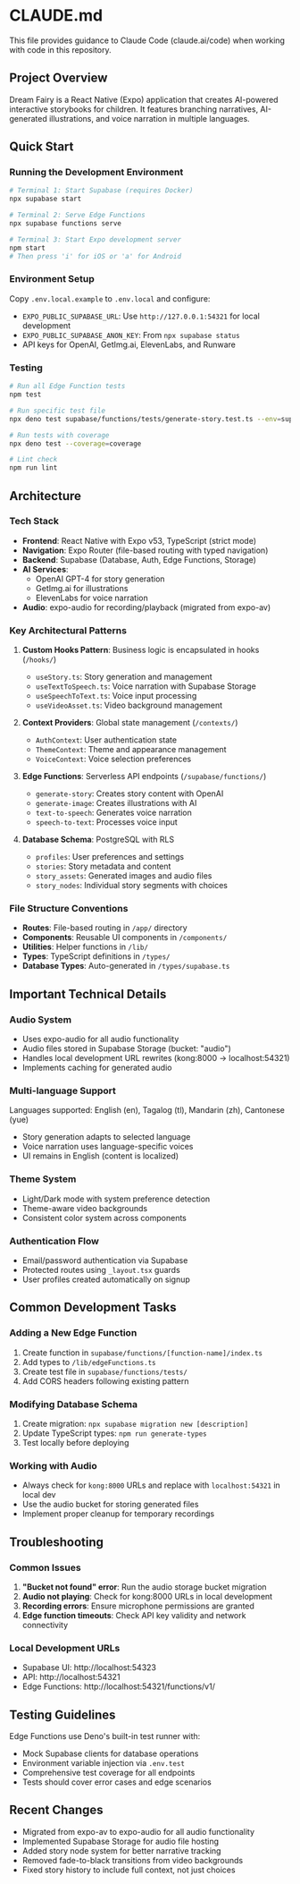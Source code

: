 # CLAUDE.md

This file provides guidance to Claude Code (claude.ai/code) when working with code in this repository.

## Project Overview

Dream Fairy is a React Native (Expo) application that creates AI-powered interactive storybooks for children. It features branching narratives, AI-generated illustrations, and voice narration in multiple languages.

## Quick Start

### Running the Development Environment

```bash
# Terminal 1: Start Supabase (requires Docker)
npx supabase start

# Terminal 2: Serve Edge Functions
npx supabase functions serve

# Terminal 3: Start Expo development server
npm start
# Then press 'i' for iOS or 'a' for Android
```

### Environment Setup

Copy `.env.local.example` to `.env.local` and configure:
- `EXPO_PUBLIC_SUPABASE_URL`: Use `http://127.0.0.1:54321` for local development
- `EXPO_PUBLIC_SUPABASE_ANON_KEY`: From `npx supabase status`
- API keys for OpenAI, GetImg.ai, ElevenLabs, and Runware

### Testing

```bash
# Run all Edge Function tests
npm test

# Run specific test file
npx deno test supabase/functions/tests/generate-story.test.ts --env=supabase/functions/.env.test

# Run tests with coverage
npx deno test --coverage=coverage

# Lint check
npm run lint
```

## Architecture

### Tech Stack
- **Frontend**: React Native with Expo v53, TypeScript (strict mode)
- **Navigation**: Expo Router (file-based routing with typed navigation)
- **Backend**: Supabase (Database, Auth, Edge Functions, Storage)
- **AI Services**: 
  - OpenAI GPT-4 for story generation
  - GetImg.ai for illustrations
  - ElevenLabs for voice narration
- **Audio**: expo-audio for recording/playback (migrated from expo-av)

### Key Architectural Patterns

1. **Custom Hooks Pattern**: Business logic is encapsulated in hooks (`/hooks/`)
   - `useStory.ts`: Story generation and management
   - `useTextToSpeech.ts`: Voice narration with Supabase Storage
   - `useSpeechToText.ts`: Voice input processing
   - `useVideoAsset.ts`: Video background management

2. **Context Providers**: Global state management (`/contexts/`)
   - `AuthContext`: User authentication state
   - `ThemeContext`: Theme and appearance management
   - `VoiceContext`: Voice selection preferences

3. **Edge Functions**: Serverless API endpoints (`/supabase/functions/`)
   - `generate-story`: Creates story content with OpenAI
   - `generate-image`: Creates illustrations with AI
   - `text-to-speech`: Generates voice narration
   - `speech-to-text`: Processes voice input

4. **Database Schema**: PostgreSQL with RLS
   - `profiles`: User preferences and settings
   - `stories`: Story metadata and content
   - `story_assets`: Generated images and audio files
   - `story_nodes`: Individual story segments with choices

### File Structure Conventions

- **Routes**: File-based routing in `/app/` directory
- **Components**: Reusable UI components in `/components/`
- **Utilities**: Helper functions in `/lib/`
- **Types**: TypeScript definitions in `/types/`
- **Database Types**: Auto-generated in `/types/supabase.ts`

## Important Technical Details

### Audio System
- Uses expo-audio for all audio functionality
- Audio files stored in Supabase Storage (bucket: "audio")
- Handles local development URL rewrites (kong:8000 → localhost:54321)
- Implements caching for generated audio

### Multi-language Support
Languages supported: English (en), Tagalog (tl), Mandarin (zh), Cantonese (yue)
- Story generation adapts to selected language
- Voice narration uses language-specific voices
- UI remains in English (content is localized)

### Theme System
- Light/Dark mode with system preference detection
- Theme-aware video backgrounds
- Consistent color system across components

### Authentication Flow
- Email/password authentication via Supabase
- Protected routes using `_layout.tsx` guards
- User profiles created automatically on signup

## Common Development Tasks

### Adding a New Edge Function
1. Create function in `supabase/functions/[function-name]/index.ts`
2. Add types to `/lib/edgeFunctions.ts`
3. Create test file in `supabase/functions/tests/`
4. Add CORS headers following existing pattern

### Modifying Database Schema
1. Create migration: `npx supabase migration new [description]`
2. Update TypeScript types: `npm run generate-types`
3. Test locally before deploying

### Working with Audio
- Always check for `kong:8000` URLs and replace with `localhost:54321` in local dev
- Use the audio bucket for storing generated files
- Implement proper cleanup for temporary recordings

## Troubleshooting

### Common Issues
1. **"Bucket not found" error**: Run the audio storage bucket migration
2. **Audio not playing**: Check for kong:8000 URLs in local development
3. **Recording errors**: Ensure microphone permissions are granted
4. **Edge function timeouts**: Check API key validity and network connectivity

### Local Development URLs
- Supabase UI: http://localhost:54323
- API: http://localhost:54321
- Edge Functions: http://localhost:54321/functions/v1/

## Testing Guidelines

Edge Functions use Deno's built-in test runner with:
- Mock Supabase clients for database operations
- Environment variable injection via `.env.test`
- Comprehensive test coverage for all endpoints
- Tests should cover error cases and edge scenarios

## Recent Changes

- Migrated from expo-av to expo-audio for all audio functionality
- Implemented Supabase Storage for audio file hosting
- Added story node system for better narrative tracking
- Removed fade-to-black transitions from video backgrounds
- Fixed story history to include full context, not just choices